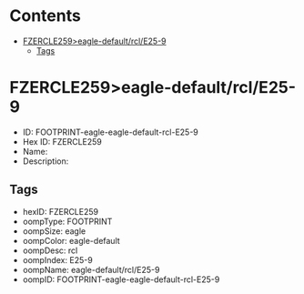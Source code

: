 



Contents
========

* [FZERCLE259>eagle-default/rcl/E25-9](#fzercle259eagle-defaultrcle25-9)
	* [Tags](#tags)

# FZERCLE259>eagle-default/rcl/E25-9

- ID: FOOTPRINT-eagle-eagle-default-rcl-E25-9
- Hex ID: FZERCLE259
- Name: 
- Description: 

## Tags

- hexID: FZERCLE259
- oompType: FOOTPRINT
- oompSize: eagle
- oompColor: eagle-default
- oompDesc: rcl
- oompIndex: E25-9
- oompName: eagle-default/rcl/E25-9
- oompID: FOOTPRINT-eagle-eagle-default-rcl-E25-9
